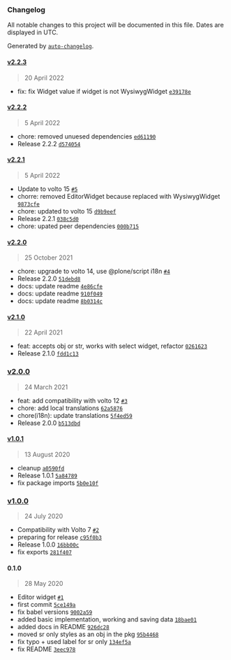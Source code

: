 ### Changelog

All notable changes to this project will be documented in this file. Dates are displayed in UTC.

Generated by [`auto-changelog`](https://github.com/CookPete/auto-changelog).

#### [v2.2.3](https://github.com/collective/volto-multilingual-widget/compare/v2.2.2...v2.2.3)

> 20 April 2022

- fix: fix Widget value if widget is not WysiwygWidget [`e39178e`](https://github.com/collective/volto-multilingual-widget/commit/e39178e349dbcf28d562fcd56217b7d9e5ccd683)

#### [v2.2.2](https://github.com/collective/volto-multilingual-widget/compare/v2.2.1...v2.2.2)

> 5 April 2022

- chore: removed unuesed dependencies [`ed61190`](https://github.com/collective/volto-multilingual-widget/commit/ed6119065ef4c267a4e0e8d12412c410b9c2d46f)
- Release 2.2.2 [`d574054`](https://github.com/collective/volto-multilingual-widget/commit/d574054350aa15c6ef0842b87e77cf988cbb667d)

#### [v2.2.1](https://github.com/collective/volto-multilingual-widget/compare/v2.2.0...v2.2.1)

> 5 April 2022

- Update to volto 15 [`#5`](https://github.com/collective/volto-multilingual-widget/pull/5)
- chorre: removed EditorWidget because replaced with WysiwygWidget [`9873cfe`](https://github.com/collective/volto-multilingual-widget/commit/9873cfe6b1bd8b2ee68e56ea21bef6012e17aa86)
- chore: updated to volto 15 [`d9b9eef`](https://github.com/collective/volto-multilingual-widget/commit/d9b9eeff8daef5273b550a7e9dc89354af069333)
- Release 2.2.1 [`038c5d0`](https://github.com/collective/volto-multilingual-widget/commit/038c5d03696786ddfaf2f83afa10c93452240fec)
- chore: upated peer dependencies [`000b715`](https://github.com/collective/volto-multilingual-widget/commit/000b71555b5226ef16795e93f977e5a1a15b3e47)

#### [v2.2.0](https://github.com/collective/volto-multilingual-widget/compare/v2.1.0...v2.2.0)

> 25 October 2021

- chore: upgrade to volto 14, use @plone/script i18n [`#4`](https://github.com/collective/volto-multilingual-widget/pull/4)
- Release 2.2.0 [`51debd8`](https://github.com/collective/volto-multilingual-widget/commit/51debd8b4c48f7fa5a62fffe42103ae7f97e6ee2)
- docs: update readme [`4e86cfe`](https://github.com/collective/volto-multilingual-widget/commit/4e86cfe038a6149c9a95106451b208015603ccb6)
- docs: update readme [`910f049`](https://github.com/collective/volto-multilingual-widget/commit/910f04932edb54ec971714c1ad31815f42cd7f14)
- docs: update readme [`8b0314c`](https://github.com/collective/volto-multilingual-widget/commit/8b0314c7b81feb7b7075087ed36586d13dec0202)

#### [v2.1.0](https://github.com/collective/volto-multilingual-widget/compare/v2.0.0...v2.1.0)

> 22 April 2021

- feat: accepts obj or str, works with select widget, refactor [`0261623`](https://github.com/collective/volto-multilingual-widget/commit/0261623f647f6af391567a0b558658301a44f970)
- Release 2.1.0 [`fdd1c13`](https://github.com/collective/volto-multilingual-widget/commit/fdd1c13b4afc02bcdea0ddf840863063f8c8b5de)

### [v2.0.0](https://github.com/collective/volto-multilingual-widget/compare/v1.0.1...v2.0.0)

> 24 March 2021

- feat: add compatibility with volto 12 [`#3`](https://github.com/collective/volto-multilingual-widget/pull/3)
- chore: add local translations [`62a5876`](https://github.com/collective/volto-multilingual-widget/commit/62a5876be714b900c0c7c3beafdf26a99bddc51a)
- chore(i18n): update translations [`5f4ed59`](https://github.com/collective/volto-multilingual-widget/commit/5f4ed59fe2282ec486abcb8bcdccfb45d99a5e70)
- Release 2.0.0 [`b513dbd`](https://github.com/collective/volto-multilingual-widget/commit/b513dbd8f16f00b67e6c75efab0d553d433f3f10)

#### [v1.0.1](https://github.com/collective/volto-multilingual-widget/compare/v1.0.0...v1.0.1)

> 13 August 2020

- cleanup [`a0590fd`](https://github.com/collective/volto-multilingual-widget/commit/a0590fd564269a9529609ea3978de11715f4fc03)
- Release 1.0.1 [`5a84789`](https://github.com/collective/volto-multilingual-widget/commit/5a8478902be211419f372d52311d464e89e2f77e)
- fix package imports [`5b0e10f`](https://github.com/collective/volto-multilingual-widget/commit/5b0e10f8f50e62ad22dd9806a9b106ecd2224b72)

### [v1.0.0](https://github.com/collective/volto-multilingual-widget/compare/0.1.0...v1.0.0)

> 24 July 2020

- Compatibility with Volto 7 [`#2`](https://github.com/collective/volto-multilingual-widget/pull/2)
- preparing for release [`c95f0b3`](https://github.com/collective/volto-multilingual-widget/commit/c95f0b38586123eeefa27d2c17c0be7e936637bf)
- Release 1.0.0 [`16bb00c`](https://github.com/collective/volto-multilingual-widget/commit/16bb00cdc4bba8e059fceb512670579232aaaeb8)
- fix exports [`281f407`](https://github.com/collective/volto-multilingual-widget/commit/281f407cff75c6806ff14fb44f2d58b033c6b52f)

#### 0.1.0

> 28 May 2020

- Editor widget [`#1`](https://github.com/collective/volto-multilingual-widget/pull/1)
- first commit [`5ce149a`](https://github.com/collective/volto-multilingual-widget/commit/5ce149a1db23bcbd8bc8498192b8bc6fc99767c7)
- fix babel versions [`9002a59`](https://github.com/collective/volto-multilingual-widget/commit/9002a59845d224c0b29997d4d3f58d0e7b77f07e)
- added basic implementation, working and saving data [`18bae01`](https://github.com/collective/volto-multilingual-widget/commit/18bae010a87bfd52dca070a77b1ac556c0a652e5)
- added docs in README [`926dc28`](https://github.com/collective/volto-multilingual-widget/commit/926dc28435a453fafb1aa5271424f87947e7e6dc)
- moved sr only styles as an obj in the pkg [`95b4468`](https://github.com/collective/volto-multilingual-widget/commit/95b44680b7c1313bc7af186578b42ac972dc715f)
- fix typo + used label for sr only [`134ef5a`](https://github.com/collective/volto-multilingual-widget/commit/134ef5a74f649354a3df9d44d166dfb47596df5c)
- fix README [`3eec978`](https://github.com/collective/volto-multilingual-widget/commit/3eec978e4e0e5f1c610fd1fc434d26d2c46e26c3)
